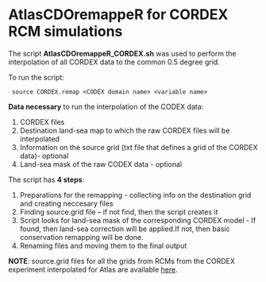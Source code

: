# AtlasCDOremappeR for CORDEX RCM simulations

The script **AtlasCDOremappeR_CORDEX.sh** was used to perform the interpolation of all CORDEX data to the common 0.5 degree grid. 

To run the script:
 	
     source CORDEX.remap <CODEX domain name> <variable name>

**Data necessary** to run the interpolation of the CODEX data:
1. CORDEX files
2. Destination land-sea map to which the raw CORDEX files will be interpolated
3. Information on the source grid (txt file that defines a grid of the CORDEX data)- optional
4. Land-sea mask of the raw CODEX data - optional

The script has **4 steps**:
1. Preparations for the remapping - collecting info on the destination grid and creating neccesary files
2. Finding source.grid file – if not find, then the script creates it
3. Script looks for land-sea mask of the corresponding CORDEX model - If found, then land-sea correction will be applied.If not, then basic conservation remapping will be done.
4. Renaming files and moving them to the final output

**NOTE**: source.grid files for all the grids from RCMs from the CORDEX experiment interpolated for Atlas are available [here](https://sandbox.zenodo.org/record/870510).

